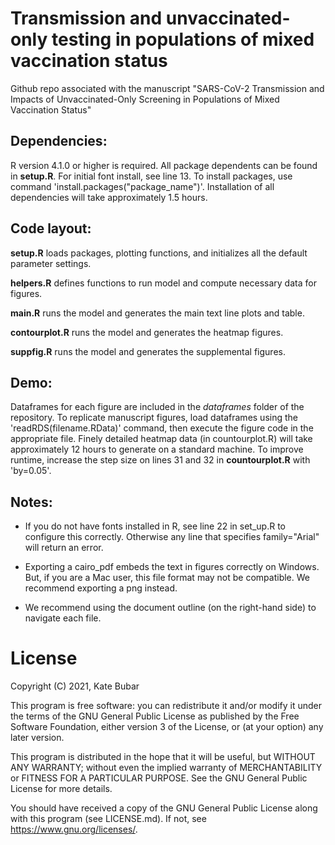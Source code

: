 # Transmission and unvaccinated-only testing in populations of mixed vaccination status
Github repo associated with the manuscript "SARS-CoV-2 Transmission and Impacts of Unvaccinated-Only Screening in Populations of Mixed Vaccination Status"

## Dependencies:
R version 4.1.0 or higher is required. All package dependents can be found in **setup.R**. For initial font install, see line 13. 
To install packages, use command 'install.packages("package_name")'. Installation of all dependencies will take approximately 1.5 hours.

## Code layout:

**setup.R** loads packages, plotting functions, and initializes all the default parameter settings.

**helpers.R** defines functions to run model and compute necessary data for figures. 

**main.R** runs the model and generates the main text line plots and table.

**contourplot.R** runs the model and generates the heatmap figures. 

**suppfig.R** runs the model and generates the supplemental figures.

## Demo:
Dataframes for each figure are included in the _dataframes_ folder of the repository. To replicate manuscript figures, load dataframes using the 'readRDS(filename.RData)' command, then execute the figure code in the appropriate file. 
Finely detailed heatmap data (in countourplot.R) will take approximately 12 hours to generate on a standard machine. To improve runtime, increase the step size on lines 31 and 32 in **countourplot.R** with 'by=0.05'.


## Notes:

- If you do not have fonts installed in R, see line 22 in set_up.R to configure this correctly. Otherwise any line that specifies family="Arial" will return an error.

- Exporting a cairo_pdf embeds the text in figures correctly on Windows. But, if you are a Mac user, this file format may not be compatible. We recommend exporting a png instead.

- We recommend using the document outline (on the right-hand side) to navigate each file. 


# License

Copyright (C) 2021, Kate Bubar

This program is free software: you can redistribute it and/or modify
it under the terms of the GNU General Public License as published by
the Free Software Foundation, either version 3 of the License, or
(at your option) any later version.

This program is distributed in the hope that it will be useful,
but WITHOUT ANY WARRANTY; without even the implied warranty of
MERCHANTABILITY or FITNESS FOR A PARTICULAR PURPOSE.  See the
GNU General Public License for more details.

You should have received a copy of the GNU General Public License
along with this program (see LICENSE.md).  If not, see <https://www.gnu.org/licenses/>.
